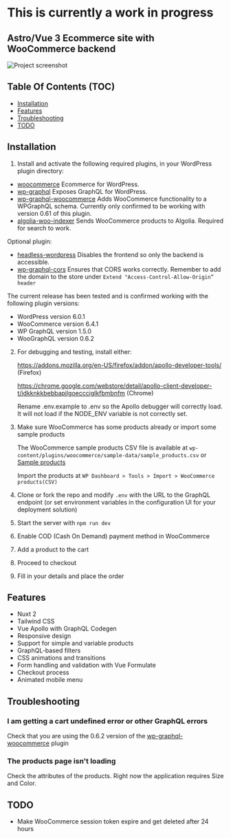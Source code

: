 # This is currently a work in progress

## Astro/Vue 3 Ecommerce site with WooCommerce backend

<img src="https://user-images.githubusercontent.com/45217974/106988377-f129a080-676f-11eb-94b9-a44c86ea6c79.png" alt="Project screenshot" />

## Table Of Contents (TOC)

- [Installation](#Installation)
- [Features](#Features)
- [Troubleshooting](#Troubleshooting)
- [TODO](#TODO)

## Installation

1.  Install and activate the following required plugins, in your WordPress plugin directory:

- [woocommerce](https://wordpress.org/plugins/woocommerce) Ecommerce for WordPress.
- [wp-graphql](https://wordpress.org/plugins/wp-graphql) Exposes GraphQL for WordPress.
- [wp-graphql-woocommerce](https://github.com/wp-graphql/wp-graphql-woocommerce) Adds WooCommerce functionality to a WPGraphQL schema. Currently only confirmed to be working with version 0.61 of this plugin.
- [algolia-woo-indexer](https://github.com/w3bdesign/algolia-woo-indexer) Sends WooCommerce products to Algolia. Required for search to work.

Optional plugin:

- [headless-wordpress](https://github.com/w3bdesign/headless-wp) Disables the frontend so only the backend is accessible.
- [wp-graphql-cors](https://github.com/funkhaus/wp-graphql-cors) Ensures that CORS works correctly. Remember to add the domain to the store under `Extend "Access-Control-Allow-Origin” header`

The current release has been tested and is confirmed working with the following plugin versions:

- WordPress version 6.0.1
- WooCommerce version 6.4.1
- WP GraphQL version 1.5.0
- WooGraphQL version 0.6.2

2.  For debugging and testing, install either:

    <https://addons.mozilla.org/en-US/firefox/addon/apollo-developer-tools/> (Firefox)

    <https://chrome.google.com/webstore/detail/apollo-client-developer-t/jdkknkkbebbapilgoeccciglkfbmbnfm> (Chrome)

    Rename .env.example to .env so the Apollo debugger will correctly load. It will not load if the NODE_ENV variable is not correctly set.

3.  Make sure WooCommerce has some products already or import some sample products

    The WooCommerce sample products CSV file is available at `wp-content/plugins/woocommerce/sample-data/sample_products.csv` or [Sample products](sample_products/)

    Import the products at `WP Dashboard > Tools > Import > WooCommerce products(CSV)`

4.  Clone or fork the repo and modify `.env` with the URL to the GraphQL endpoint (or set environment variables in the configuration UI for your deployment solution)

5.  Start the server with `npm run dev`

6.  Enable COD (Cash On Demand) payment method in WooCommerce

7.  Add a product to the cart

8.  Proceed to checkout

9.  Fill in your details and place the order

## Features

- Nuxt 2
- Tailwind CSS
- Vue Apollo with GraphQL Codegen
- Responsive design
- Support for simple and variable products
- GraphQL-based filters
- CSS animations and transitions
- Form handling and validation with Vue Formulate
- Checkout process
- Animated mobile menu

## Troubleshooting

### I am getting a cart undefined error or other GraphQL errors

Check that you are using the 0.6.2 version of the [wp-graphql-woocommerce](https://github.com/wp-graphql/wp-graphql-woocommerce) plugin

### The products page isn't loading

Check the attributes of the products. Right now the application requires Size and Color.

## TODO

- Make WooCommerce session token expire and get deleted after 24 hours

